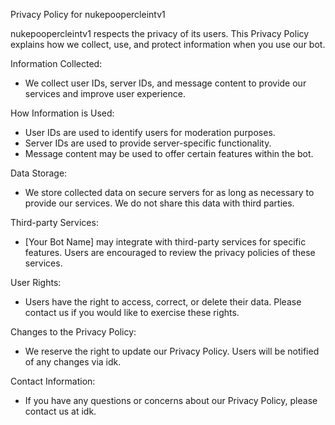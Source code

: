 Privacy Policy for nukepoopercleintv1

nukepoopercleintv1 respects the privacy of its users. This Privacy Policy explains how we collect, use, and protect information when you use our bot.

Information Collected:
- We collect user IDs, server IDs, and message content to provide our services and improve user experience.

How Information is Used:
- User IDs are used to identify users for moderation purposes.
- Server IDs are used to provide server-specific functionality.
- Message content may be used to offer certain features within the bot.

Data Storage:
- We store collected data on secure servers for as long as necessary to provide our services. We do not share this data with third parties.

Third-party Services:
- [Your Bot Name] may integrate with third-party services for specific features. Users are encouraged to review the privacy policies of these services.

User Rights:
- Users have the right to access, correct, or delete their data. Please contact us if you would like to exercise these rights.

Changes to the Privacy Policy:
- We reserve the right to update our Privacy Policy. Users will be notified of any changes via idk.

Contact Information:
- If you have any questions or concerns about our Privacy Policy, please contact us at idk.

